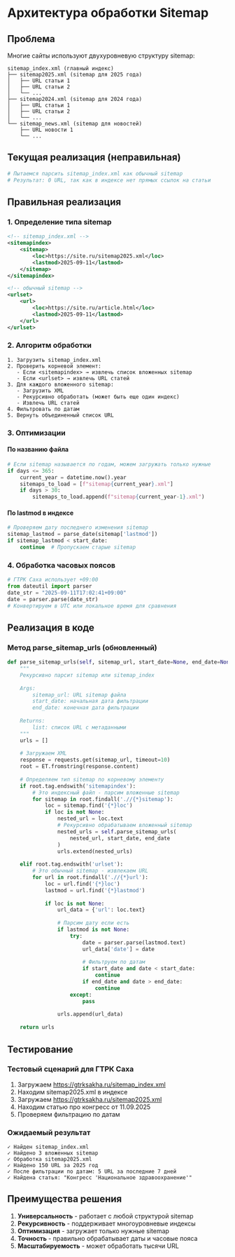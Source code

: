 # Архитектура обработки Sitemap

## Проблема
Многие сайты используют двухуровневую структуру sitemap:
```
sitemap_index.xml (главный индекс)
├── sitemap2025.xml (sitemap для 2025 года)
│   ├── URL статьи 1
│   ├── URL статьи 2
│   └── ...
├── sitemap2024.xml (sitemap для 2024 года)
│   ├── URL статьи 1
│   ├── URL статьи 2
│   └── ...
└── sitemap_news.xml (sitemap для новостей)
    ├── URL новости 1
    └── ...
```

## Текущая реализация (неправильная)
```python
# Пытаемся парсить sitemap_index.xml как обычный sitemap
# Результат: 0 URL, так как в индексе нет прямых ссылок на статьи
```

## Правильная реализация

### 1. Определение типа sitemap
```xml
<!-- sitemap_index.xml -->
<sitemapindex>
    <sitemap>
        <loc>https://site.ru/sitemap2025.xml</loc>
        <lastmod>2025-09-11</lastmod>
    </sitemap>
</sitemapindex>

<!-- обычный sitemap -->
<urlset>
    <url>
        <loc>https://site.ru/article.html</loc>
        <lastmod>2025-09-11</lastmod>
    </url>
</urlset>
```

### 2. Алгоритм обработки

```
1. Загрузить sitemap_index.xml
2. Проверить корневой элемент:
   - Если <sitemapindex> → извлечь список вложенных sitemap
   - Если <urlset> → извлечь URL статей
3. Для каждого вложенного sitemap:
   - Загрузить XML
   - Рекурсивно обработать (может быть еще один индекс)
   - Извлечь URL статей
4. Фильтровать по датам
5. Вернуть объединенный список URL
```

### 3. Оптимизации

#### По названию файла
```python
# Если sitemap называется по годам, можем загружать только нужные
if days <= 365:
    current_year = datetime.now().year
    sitemaps_to_load = [f"sitemap{current_year}.xml"]
    if days > 30:
        sitemaps_to_load.append(f"sitemap{current_year-1}.xml")
```

#### По lastmod в индексе
```python
# Проверяем дату последнего изменения sitemap
sitemap_lastmod = parse_date(sitemap['lastmod'])
if sitemap_lastmod < start_date:
    continue  # Пропускаем старые sitemap
```

### 4. Обработка часовых поясов
```python
# ГТРК Саха использует +09:00
from dateutil import parser
date_str = "2025-09-11T17:02:41+09:00"
date = parser.parse(date_str)
# Конвертируем в UTC или локальное время для сравнения
```

## Реализация в коде

### Метод parse_sitemap_urls (обновленный)
```python
def parse_sitemap_urls(self, sitemap_url, start_date=None, end_date=None):
    """
    Рекурсивно парсит sitemap или sitemap_index
    
    Args:
        sitemap_url: URL sitemap файла
        start_date: начальная дата фильтрации
        end_date: конечная дата фильтрации
    
    Returns:
        list: список URL с метаданными
    """
    urls = []
    
    # Загружаем XML
    response = requests.get(sitemap_url, timeout=10)
    root = ET.fromstring(response.content)
    
    # Определяем тип sitemap по корневому элементу
    if root.tag.endswith('sitemapindex'):
        # Это индексный файл - парсим вложенные sitemap
        for sitemap in root.findall('.//{*}sitemap'):
            loc = sitemap.find('{*}loc')
            if loc is not None:
                nested_url = loc.text
                # Рекурсивно обрабатываем вложенный sitemap
                nested_urls = self.parse_sitemap_urls(
                    nested_url, start_date, end_date
                )
                urls.extend(nested_urls)
    
    elif root.tag.endswith('urlset'):
        # Это обычный sitemap - извлекаем URL
        for url in root.findall('.//{*}url'):
            loc = url.find('{*}loc')
            lastmod = url.find('{*}lastmod')
            
            if loc is not None:
                url_data = {'url': loc.text}
                
                # Парсим дату если есть
                if lastmod is not None:
                    try:
                        date = parser.parse(lastmod.text)
                        url_data['date'] = date
                        
                        # Фильтруем по датам
                        if start_date and date < start_date:
                            continue
                        if end_date and date > end_date:
                            continue
                    except:
                        pass
                
                urls.append(url_data)
    
    return urls
```

## Тестирование

### Тестовый сценарий для ГТРК Саха
1. Загружаем https://gtrksakha.ru/sitemap_index.xml
2. Находим sitemap2025.xml в индексе
3. Загружаем https://gtrksakha.ru/sitemap2025.xml
4. Находим статью про конгресс от 11.09.2025
5. Проверяем фильтрацию по датам

### Ожидаемый результат
```
✓ Найден sitemap_index.xml
✓ Найдено 3 вложенных sitemap
✓ Обработка sitemap2025.xml
✓ Найдено 150 URL за 2025 год
✓ После фильтрации по датам: 5 URL за последние 7 дней
✓ Найдена статья: "Конгресс 'Национальное здравоохранение'"
```

## Преимущества решения
1. **Универсальность** - работает с любой структурой sitemap
2. **Рекурсивность** - поддерживает многоуровневые индексы
3. **Оптимизация** - загружает только нужные sitemap
4. **Точность** - правильно обрабатывает даты и часовые пояса
5. **Масштабируемость** - может обработать тысячи URL